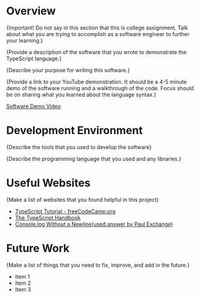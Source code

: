 # Overview

{Important! Do not say in this section that this is college assignment. Talk about what you are trying to accomplish as a software engineer to further your learning.}

{Provide a description of the software that you wrote to demonstrate the TypeScript language.}

{Describe your purpose for writing this software.}

{Provide a link to your YouTube demonstration. It should be a 4-5 minute demo of the software running and a walkthrough of the code. Focus should be on sharing what you learned about the language syntax.}

[Software Demo Video](http://youtube.link.goes.here)

# Development Environment

{Describe the tools that you used to develop the software}

{Describe the programming language that you used and any libraries.}

# Useful Websites

{Make a list of websites that you found helpful in this project}

- [TypeScript Tutorial - freeCodeCamp.org](https://www.youtube.com/watch?v=30LWjhZzg50)
- [The TypeScript Handbook](https://www.typescriptlang.org/docs/handbook/intro.html)
- [Console.log Without a Newline(used answer by Paul Exchange)](https://stackoverflow.com/questions/9627646/chrome-javascript-developer-console-is-it-possible-to-call-console-log-withou#answer-38317398)

# Future Work

{Make a list of things that you need to fix, improve, and add in the future.}

- Item 1
- Item 2
- Item 3